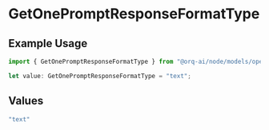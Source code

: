 # GetOnePromptResponseFormatType

## Example Usage

```typescript
import { GetOnePromptResponseFormatType } from "@orq-ai/node/models/operations";

let value: GetOnePromptResponseFormatType = "text";
```

## Values

```typescript
"text"
```